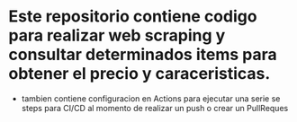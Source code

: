 # Este repositorio contiene codigo para realizar web scraping y consultar determinados items para obtener el precio y caraceristicas.

- tambien contiene configuracion en Actions para ejecutar una serie se steps para CI/CD al momento de realizar un push o crear un PullReques
